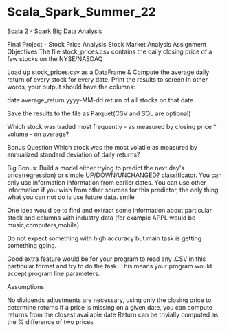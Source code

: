 # Scala_Spark_Summer_22
Scala 2 - Spark Big Data Analysis

Final Project - Stock Price Analysis
Stock Market Analysis
Assignment Objectives
The file stock_prices.csv contains the daily closing price of a few stocks on the NYSE/NASDAQ

Load up stock_prices.csv as a DataFrame
& Compute the average daily return of every stock for every date. Print the results to screen In other words, your output should have the columns:

date average_return yyyy-MM-dd return of all stocks on that date

Save the results to the file as Parquet(CSV and SQL are optional)

Which stock was traded most frequently - as measured by closing price * volume - on average?

Bonus Question
Which stock was the most volatile as measured by annualized standard deviation of daily returns?

Big Bonus: Build a model either trying to predict the next day's price(regression) or simple UP/DOWN/UNCHANGED? classificator. You can only use information information from earlier dates.
You can use other information if you wish from other sources for this predictor, the only thing what you can not do is use future data. smile

One idea would be to find and extract some information about particular stock and columns with industry data (for example APPL would be music,computers,mobile)

Do not expect something with high accuracy but main task is getting something going.

Good extra feature would be for your program to read any .CSV in this particular format and try to do the task. This means your program would accept program line parameters.

Assumptions

No dividends adjustments are necessary, using only the closing price to determine returns
If a price is missing on a given date, you can compute returns from the closest available date
Return can be trivially computed as the % difference of two prices



